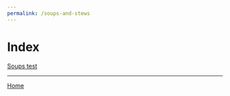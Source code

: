 ```yaml
---
permalink: /soups-and-stews
---
```

# Index

[Soups test](https://www.google.com)

---

[Home](https://thomasjbarrett82.github.io)
